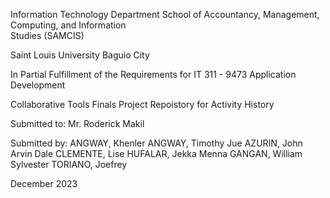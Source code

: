 Information Technology Department
School of Accountancy, Management, Computing, and Information	
Studies (SAMCIS)

Saint Louis University
Baguio City


In Partial Fulfillment of the Requirements for
IT 311 - 9473
Application Development

Collaborative Tools
Finals Project Repoistory for Activity History

Submitted to:
Mr. Roderick Makil

Submitted by:
ANGWAY, Khenler
ANGWAY, Timothy Jue
AZURIN, John Arvin Dale
CLEMENTE, Lise
HUFALAR, Jekka Menna
GANGAN, William Sylvester
TORIANO, Joefrey

December 2023


